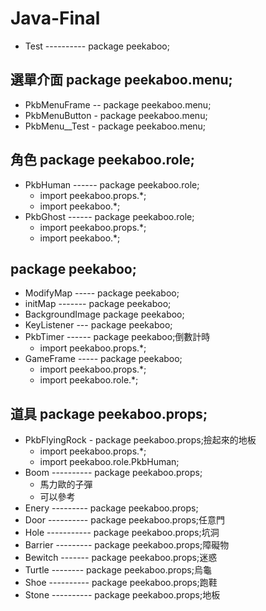# Java-Final

* Test ---------- package peekaboo;

## 選單介面 package peekaboo.menu;
* PkbMenuFrame -- package peekaboo.menu;
* PkbMenuButton - package peekaboo.menu;
* PkbMenu__Test - package peekaboo.menu;

## 角色 package peekaboo.role;
* PkbHuman ------ package peekaboo.role;
    + import peekaboo.props.*;
    + import peekaboo.*;
* PkbGhost ------ package peekaboo.role;
    + import peekaboo.props.*;
    + import peekaboo.*;

## package peekaboo;
* ModifyMap ----- package peekaboo;
* initMap ------- package peekaboo;
* BackgroundImage package peekaboo;
* KeyListener --- package peekaboo;
* PkbTimer ------ package peekaboo;倒數計時
    + import peekaboo.props.*;
* GameFrame ----- package peekaboo;
    + import peekaboo.props.*;
    + import peekaboo.role.*;

## 道具 package peekaboo.props;
* PkbFlyingRock - package peekaboo.props;撿起來的地板
    + import peekaboo.props.*;
    + import peekaboo.role.PkbHuman;
* Boom ---------- package peekaboo.props;
    - 馬力歐的子彈
    - 可以參考
* Enery --------- package peekaboo.props;
* Door ---------- package peekaboo.props;任意門
* Hole ----------- package peekaboo.props;坑洞
* Barrier --------- package peekaboo.props;障礙物
* Bewitch ------- package peekaboo.props;迷惑
* Turtle -------- package peekaboo.props;烏龜
* Shoe ---------- package peekaboo.props;跑鞋
* Stone ---------- package peekaboo.props;地板